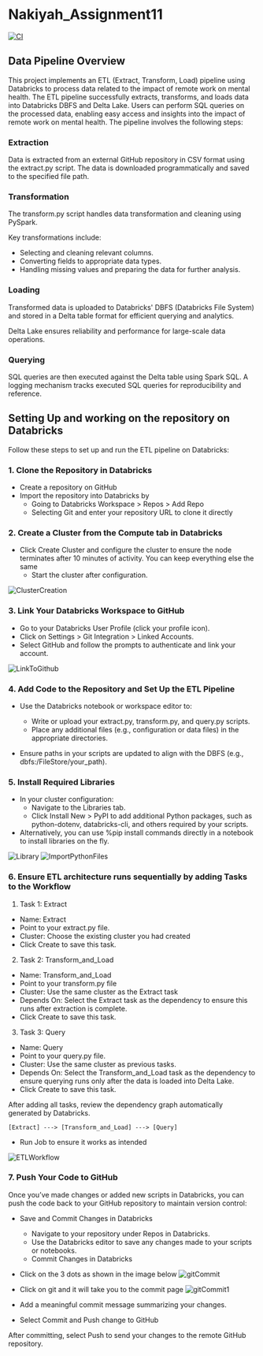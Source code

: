 # Nakiyah_Assignment11

[![CI](https://github.com/nogibjj/Nakiyah_Assignment11/actions/workflows/cicd.yml/badge.svg)](https://github.com/nogibjj/Nakiyah_Assignment11/actions/workflows/cicd.yml)

## Data Pipeline Overview
This project implements an ETL (Extract, Transform, Load) pipeline using Databricks to process data related to the impact of remote work on mental health. The ETL pipeline successfully extracts, transforms, and loads data into Databricks DBFS and Delta Lake. Users can perform SQL queries on the processed data, enabling easy access and insights into the impact of remote work on mental health. The pipeline involves the following steps:

### Extraction
Data is extracted from an external GitHub repository in CSV format using the extract.py script.
The data is downloaded programmatically and saved to the specified file path.

### Transformation
The transform.py script handles data transformation and cleaning using PySpark.

Key transformations include:
- Selecting and cleaning relevant columns.
- Converting fields to appropriate data types.
- Handling missing values and preparing the data for further analysis.

### Loading 
Transformed data is uploaded to Databricks' DBFS (Databricks File System) and stored in a Delta table format for efficient querying and analytics.

Delta Lake ensures reliability and performance for large-scale data operations.
### Querying

SQL queries are then executed against the Delta table using Spark SQL.
A logging mechanism tracks executed SQL queries for reproducibility and reference.


## Setting Up and working on the repository on Databricks
Follow these steps to set up and run the ETL pipeline on Databricks:

### 1. Clone the Repository in Databricks

- Create a repository on GitHub
- Import the repository into Databricks by
  - Going to Databricks Workspace > Repos > Add Repo
  - Selecting Git and enter your repository URL to clone it directly

### 2. Create a Cluster from the Compute tab in Databricks
- Click Create Cluster and configure the cluster to ensure the node terminates after 10 minutes of activity. You can keep everything else the same
  - Start the cluster after configuration.

![ClusterCreation](img/cluster_setup.png)

### 3. Link Your Databricks Workspace to GitHub
- Go to your Databricks User Profile (click your profile icon).
- Click on Settings > Git Integration > Linked Accounts.
- Select GitHub and follow the prompts to authenticate and link your account.

![LinkToGithub](img/link_to_github.png)

### 4. Add Code to the Repository and Set Up the ETL Pipeline
- Use the Databricks notebook or workspace editor to:
  - Write or upload your extract.py, transform.py, and query.py scripts.
  - Place any additional files (e.g., configuration or data files) in the appropriate directories.

- Ensure paths in your scripts are updated to align with the DBFS (e.g., dbfs:/FileStore/your_path).

### 5. Install Required Libraries
- In your cluster configuration:
  - Navigate to the Libraries tab.
  - Click Install New > PyPI to add additional Python packages, such as python-dotenv, databricks-cli, and others required by your scripts.
- Alternatively, you can use %pip install commands directly in a notebook to install libraries on the fly.

![Library](img/libraries.png)
![ImportPythonFiles](img/install_library.png)

### 6. Ensure ETL architecture runs sequentially by adding Tasks to the Workflow
1. Task 1: Extract
  - Name: Extract
  - Point to your extract.py file.
  - Cluster: Choose the existing cluster you had created
  - Click Create to save this task.

2. Task 2: Transform_and_Load
  - Name: Transform_and_Load
  - Point to your transform.py file
  - Cluster: Use the same cluster as the Extract task
  - Depends On: Select the Extract task as the dependency to ensure this runs after extraction is complete.
  - Click Create to save this task.

3. Task 3: Query
  - Name: Query
  - Point to your query.py file.
  - Cluster: Use the same cluster as previous tasks.
  - Depends On: Select the Transform_and_Load task as the dependency to ensure querying runs only after the data is loaded into Delta Lake.
  - Click Create to save this task.

After adding all tasks, review the dependency graph automatically generated by Databricks.

`[Extract] ---> [Transform_and_Load] ---> [Query]`

- Run Job to ensure it works as intended

![ETLWorkflow](img/workflow.png)

### 7. Push Your Code to GitHub

Once you’ve made changes or added new scripts in Databricks, you can push the code back to your GitHub repository to maintain version control:

- Save and Commit Changes in Databricks
  - Navigate to your repository under Repos in Databricks.
  - Use the Databricks editor to save any changes made to your scripts or notebooks.
  - Commit Changes in Databricks

- Click on the 3 dots as shown in the image below
![gitCommit](img/git.png)
- Click on git and it will take you to the commit page
![gitCommit1](img/git_commit.png)
- Add a meaningful commit message summarizing your changes.
- Select Commit and Push change to GitHub

After committing, select Push to send your changes to the remote GitHub repository.

